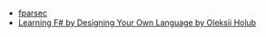- [fparsec](https://github.com/stephan-tolksdorf/fparsec)
- [Learning F# by Designing Your Own Language by Oleksii Holub](https://www.youtube.com/watch?v=34C_7halqGw&t=667s)